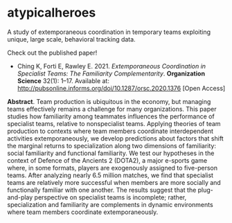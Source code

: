 # atypicalheroes

A study of extemporaneous coordination in temporary teams exploiting unique, large scale, behavioral tracking data.

Check out the published paper!

- Ching K, Forti E, Rawley E. 2021. _Extemporaneous Coordination in Specialist Teams: The Familiarity Complementarity_. **Organization Science** 32(1): 1–17. Available at: http://pubsonline.informs.org/doi/10.1287/orsc.2020.1376 [Open Access]

**Abstract**. Team production is ubiquitous in the economy, but managing teams effectively remains a challenge for many organizations. This paper studies how familiarity among teammates influences the performance of specialist teams, relative to nonspecialist teams. Applying theories of team production to contexts where team members coordinate interdependent activities extemporaneously, we develop predictions about factors that shift the marginal returns to specialization along two dimensions of familiarity: social familiarity and functional familiarity. We test our hypotheses in the context of Defence of the Ancients 2 (DOTA2), a major e-sports game where, in some formats, players are exogenously assigned to five-person teams. After analyzing nearly 6.5 million matches, we find that specialist teams are relatively more successful when members are more socially and functionally familiar with one another. The results suggest that the plug-and-play perspective on specialist teams is incomplete; rather, specialization and familiarity are complements in dynamic environments where team members coordinate extemporaneously.

